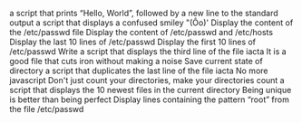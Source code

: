 a script that prints “Hello, World”, followed by a new line to the standard output
a script that displays a confused smiley "(Ôo)'
Display the content of the /etc/passwd file
Display the content of /etc/passwd and /etc/hosts
Display the last 10 lines of /etc/passwd
Display the first 10 lines of /etc/passwd
Write a script that displays the third line of the file iacta
It is a good file that cuts iron without making a noise
 Save current state of directory
a script that duplicates the last line of the file iacta
 No more javascript
Don't just count your directories, make your directories count
a script that displays the 10 newest files in the current directory
Being unique is better than being perfect
Display lines containing the pattern “root” from the file /etc/passwd
